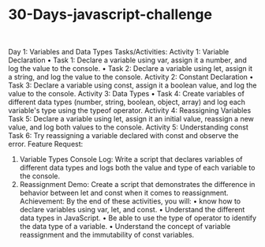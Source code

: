# 30-Days-javascript-challenge

﻿

Day 1: Variables and Data Types
Tasks/Activities:
Activity 1: Variable Declaration
• Task 1: Declare a variable using var, assign it a number, and log the value to the console.
• Task 2: Declare a variable using let, assign it a string, and log the value to the console.
Activity 2: Constant Declaration
• Task 3: Declare a variable using const, assign it a boolean value, and log the value to the console.
Activity 3: Data Types
• Task 4: Create variables of different data types (number, string, boolean, object, array) and log each variable's type using the typeof operator. Activity 4: Reassigning Variables
Task 5: Declare a variable using let, assign it an initial value, reassign a new value, and log both values to the console.
Activity 5: Understanding const
Task 6: Try reassigning a variable declared with const and observe the error.
Feature Request:
1. Variable Types Console Log: Write a script that declares variables of different data types and logs both the value and type of each variable to the console.
2. Reassignment Demo: Create a script that demonstrates the difference in behavior between let and const when it comes to reassignment.
Achievement:
By the end of these activities, you will:
• know how to declare variables using var, let, and const.
• Understand the different data types in JavaScript.
• Be able to use the type of operator to identify the data type of a variable.
• Understand the concept of variable reassignment and the immutability of const variables.
